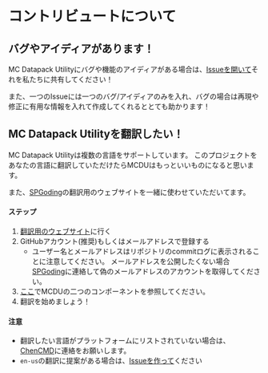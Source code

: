 # コントリビュートについて

## バグやアイディアがあります！

MC Datapack Utilityにバグや機能のアイディアがある場合は、[Issueを開いて](https://github.com/ChenCMD/MC-Datapack-Utility/issues/new)それを私たちに共有してください！

また、一つのIssueには一つのバグ/アイディアのみを入れ、バグの場合は再現や修正に有用な情報を入れて作成してくれるととても助かります！

## MC Datapack Utilityを翻訳したい！

MC Datapack Utilityは複数の言語をサポートしています。
このプロジェクトをあなたの言語に翻訳していただけたらMCDUはもっといいものになると思います。

また、[SPGoding](https://github.com/SPGoding)の翻訳用のウェブサイトを一緒に使わせていただいてます。

#### ステップ
1. [翻訳用のウェブサイト](https://l10n.spgoding.com/)に行く
1. GitHubアカウント(推奨)もしくはメールアドレスで登録する
    - ユーザー名とメールアドレスはリポジトリのcommitログに表示されることに注意してください。
    メールアドレスを公開したくない場合[SPGoding](https://github.com/SPGoding/datapack-language-server/wiki/Contact-SPGoding)に連絡して偽のメールアドレスのアカウントを取得してください。
1. [ここ](https://l10n.spgoding.com/projects/mc-datapack-utility)でMCDUの二つのコンポーネントを参照してください。
1. 翻訳を始めましょう！

#### 注意
- 翻訳したい言語がプラットフォームにリストされていない場合は、[ChenCMD](https://github.com/ChenCMD/MC-Datapack-Utility/wiki/Contact)に連絡をお願いします。
- `en-us`の翻訳に提案がある場合は、[Issueを作って](https://github.com/ChenCMD/MC-Datapack-Utility/issues/new)ください